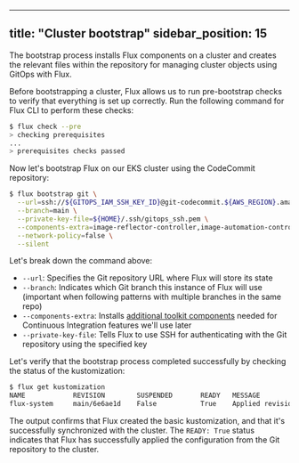 
---
title: "Cluster bootstrap"
sidebar_position: 15
---

The bootstrap process installs Flux components on a cluster and creates the relevant files within the repository for managing cluster objects using GitOps with Flux.

Before bootstrapping a cluster, Flux allows us to run pre-bootstrap checks to verify that everything is set up correctly. Run the following command for Flux CLI to perform these checks:

```bash
$ flux check --pre
> checking prerequisites
...
> prerequisites checks passed
```

Now let's bootstrap Flux on our EKS cluster using the CodeCommit repository:

```bash
$ flux bootstrap git \
  --url=ssh://${GITOPS_IAM_SSH_KEY_ID}@git-codecommit.${AWS_REGION}.amazonaws.com/v1/repos/${EKS_CLUSTER_NAME}-gitops \
  --branch=main \
  --private-key-file=${HOME}/.ssh/gitops_ssh.pem \
  --components-extra=image-reflector-controller,image-automation-controller \
  --network-policy=false \
  --silent
```

Let's break down the command above:

- `--url`: Specifies the Git repository URL where Flux will store its state
- `--branch`: Indicates which Git branch this instance of Flux will use (important when following patterns with multiple branches in the same repo)
- `--components-extra`: Installs [additional toolkit components](https://fluxcd.io/flux/components/image/) needed for Continuous Integration features we'll use later
- `--private-key-file`: Tells Flux to use SSH for authenticating with the Git repository using the specified key

Let's verify that the bootstrap process completed successfully by checking the status of the kustomization:

```bash
$ flux get kustomization
NAME            REVISION        SUSPENDED       READY   MESSAGE
flux-system     main/6e6ae1d    False           True    Applied revision: main/6e6ae1d
```

The output confirms that Flux created the basic kustomization, and that it's successfully synchronized with the cluster. The `READY: True` status indicates that Flux has successfully applied the configuration from the Git repository to the cluster.
